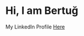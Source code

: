 # **Hi, I am Bertuğ**

My LinkedIn Profile [Here](https://www.linkedin.com/in/bertu%C4%9F-inal-1874781ab)

[linkedin]: https://www.linkedin.com/in/bertu%C4%9F-inal-1874781ab
